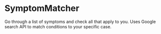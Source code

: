 # SymptomMatcher
Go through a list of symptoms and check all that apply to you. Uses Google search API to match conditions to your specific case. 
